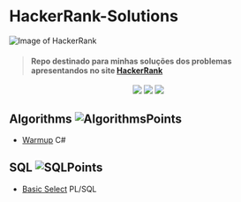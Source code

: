 # HackerRank-Solutions

![Image of HackerRank](https://blog.hackerrank.com/wp-content/uploads/2017/04/logo_HRwordmark2700x670_2-1.png)

> #### Repo destinado para minhas soluções dos problemas apresentandos no site [HackerRank](https://www.hackerrank.com)  

<p align="center">
	<img src="https://img.shields.io/badge/Problems%20Solved-20-brightgreen.svg">
	<img src="https://img.shields.io/badge/Language-CSharp/PHP/SQL-orange.svg">
	<img src="https://img.shields.io/badge/Latest%20Update-22/02/2018-blue.svg">
</p>

## Algorithms ![AlgorithmsPoints]
- [Warmup](Algorithms/Warmup/) C#

## SQL ![SQLPoints]
- [Basic Select](SQL/Basic-Select/) PL/SQL

[AlgorithmsPoints]:https://img.shields.io/badge/Points-96-brightgreen.svg
[SQLPoints]:https://img.shields.io/badge/Points-125-yellow.svg
